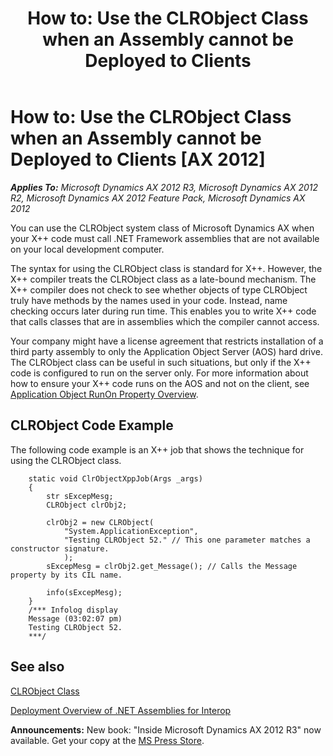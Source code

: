 ﻿---
title: 'How to: Use the CLRObject Class when an Assembly cannot be Deployed to Clients'
TOCTitle: 'How to: Use the CLRObject Class when an Assembly cannot be Deployed to Clients'
ms:assetid: 70b933e8-dda9-4a71-9c8d-ef02fa16cb72
ms:mtpsurl: https://msdn.microsoft.com/en-us/library/Hh538480(v=AX.60)
ms:contentKeyID: 39508913
ms.date: 05/18/2015
mtps_version: v=AX.60
---

# How to: Use the CLRObject Class when an Assembly cannot be Deployed to Clients [AX 2012]


_**Applies To:** Microsoft Dynamics AX 2012 R3, Microsoft Dynamics AX 2012 R2, Microsoft Dynamics AX 2012 Feature Pack, Microsoft Dynamics AX 2012_

You can use the CLRObject system class of Microsoft Dynamics AX when your X++ code must call .NET Framework assemblies that are not available on your local development computer.

The syntax for using the CLRObject class is standard for X++. However, the X++ compiler treats the CLRObject class as a late-bound mechanism. The X++ compiler does not check to see whether objects of type CLRObject truly have methods by the names used in your code. Instead, name checking occurs later during run time. This enables you to write X++ code that calls classes that are in assemblies which the compiler cannot access.

Your company might have a license agreement that restricts installation of a third party assembly to only the Application Object Server (AOS) hard drive. The CLRObject class can be useful in such situations, but only if the X++ code is configured to run on the server only. For more information about how to ensure your X++ code runs on the AOS and not on the client, see [Application Object RunOn Property Overview](application-object-runon-property-overview.md).

## CLRObject Code Example

The following code example is an X++ job that shows the technique for using the CLRObject class.
```X++  
    static void ClrObjectXppJob(Args _args)
    {
        str sExcepMesg;
        CLRObject clrObj2;
    
        clrObj2 = new CLRObject(
            "System.ApplicationException",
            "Testing CLRObject 52." // This one parameter matches a constructor signature.
            );
        sExcepMesg = clrObj2.get_Message(); // Calls the Message property by its CIL name.
        
        info(sExcepMesg);
    }
    /*** Infolog display
    Message (03:02:07 pm)
    Testing CLRObject 52.
    ***/
```
## See also

[CLRObject Class](https://msdn.microsoft.com/en-us/library/gg803404\(v=ax.60\))

[Deployment Overview of .NET Assemblies for Interop](deployment-overview-of-net-assemblies-for-interop.md)

  
**Announcements:** New book: "Inside Microsoft Dynamics AX 2012 R3" now available. Get your copy at the [MS Press Store](https://www.microsoftpressstore.com/store/inside-microsoft-dynamics-ax-2012-r3-9780735685109).

